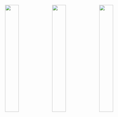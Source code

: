 <img src="https://github.com/user-attachments/assets/52ca4a01-f9a5-4b01-b35b-a565bb7a39d8" width="30%"> <img src="https://github.com/user-attachments/assets/eb7f035c-9813-41c6-afb7-86ff65fc01bb" width="30%"> <img src="https://github.com/user-attachments/assets/f168c03f-d43a-4a89-9416-45b5fcbe2eb5" width="30%">
